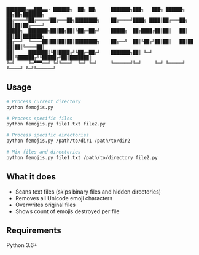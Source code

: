 
    ███████╗▄▄███▄▄· ██████╗  ██╗ ██╗     ███████╗███╗   ███╗ ██████╗      ██╗██╗███████╗
    ██╔════╝██╔════╝██╔═══██╗████████╗    ██╔════╝████╗ ████║██╔═══██╗     ██║██║██╔════╝
    █████╗  ███████╗██║██╗██║╚██╔═██╔╝    █████╗  ██╔████╔██║██║   ██║     ██║██║███████╗
    ██╔══╝  ╚════██║██║██║██║████████╗    ██╔══╝  ██║╚██╔╝██║██║   ██║██   ██║██║╚════██║
    ██║     ███████║╚█║████╔╝╚██╔═██╔╝    ███████╗██║ ╚═╝ ██║╚██████╔╝╚█████╔╝██║███████║
    ╚═╝     ╚═▀▀▀══╝ ╚╝╚═══╝  ╚═╝ ╚═╝     ╚══════╝╚═╝     ╚═╝ ╚═════╝  ╚════╝ ╚═╝╚══════╝
                                                                                                                

## Usage

```bash
# Process current directory
python femojis.py

# Process specific files
python femojis.py file1.txt file2.py

# Process specific directories
python femojis.py /path/to/dir1 /path/to/dir2

# Mix files and directories
python femojis.py file1.txt /path/to/directory file2.py
```

## What it does

- Scans text files (skips binary files and hidden directories)
- Removes all Unicode emoji characters
- Overwrites original files
- Shows count of emojis destroyed per file

## Requirements

Python 3.6+
